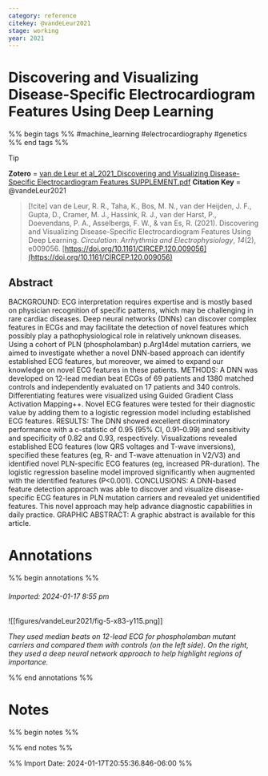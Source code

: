 ```yaml
---
category: reference
citekey: @vandeLeur2021
stage: working
year: 2021
---
```



# Discovering and Visualizing Disease-Specific Electrocardiogram Features Using Deep Learning

%% begin tags %%
#machine_learning 
#electrocardiography 
#genetics 
%% end tags %%

> [!tip]  
> **Zotero** = [van de Leur et al_2021_Discovering and Visualizing Disease-Specific Electrocardiogram Features SUPPLEMENT.pdf](zotero://select/library/items/FQKHYKBM)
> **Citation Key** = @vandeLeur2021

> [!cite]
> van de Leur, R. R., Taha, K., Bos, M. N., van der Heijden, J. F., Gupta, D., Cramer, M. J., Hassink, R. J., van der Harst, P., Doevendans, P. A., Asselbergs, F. W., & van Es, R. (2021). Discovering and Visualizing Disease-Specific Electrocardiogram Features Using Deep Learning. _Circulation: Arrhythmia and Electrophysiology_, _14_(2), e009056. [https://doi.org/10.1161/CIRCEP.120.009056](https://doi.org/10.1161/CIRCEP.120.009056)


## Abstract
BACKGROUND: ECG interpretation requires expertise and is mostly based on physician recognition of specific patterns, which may be challenging in rare cardiac diseases. Deep neural networks (DNNs) can discover complex features in ECGs and may facilitate the detection of novel features which possibly play a pathophysiological role in relatively unknown diseases. Using a cohort of PLN (phospholamban) p.Arg14del mutation carriers, we aimed to investigate whether a novel DNN-based approach can identify established ECG features, but moreover, we aimed to expand our knowledge on novel ECG features in these patients. METHODS: A DNN was developed on 12-lead median beat ECGs of 69 patients and 1380 matched controls and independently evaluated on 17 patients and 340 controls. Differentiating features were visualized using Guided Gradient Class Activation Mapping++. Novel ECG features were tested for their diagnostic value by adding them to a logistic regression model including established ECG features. RESULTS: The DNN showed excellent discriminatory performance with a c-statistic of 0.95 (95% CI, 0.91–0.99) and sensitivity and specificity of 0.82 and 0.93, respectively. Visualizations revealed established ECG features (low QRS voltages and T-wave inversions), specified these features (eg, R- and T-wave attenuation in V2/V3) and identified novel PLN-specific ECG features (eg, increased PR-duration). The logistic regression baseline model improved significantly when augmented with the identified features (P<0.001). CONCLUSIONS: A DNN-based feature detection approach was able to discover and visualize disease-specific ECG features in PLN mutation carriers and revealed yet unidentified features. This novel approach may help advance diagnostic capabilities in daily practice. GRAPHIC ABSTRACT: A graphic abstract is available for this article.


# Annotations
%% begin annotations %%  
  

  
###### Imported: 2024-01-17 8:55 pm  
  
>   
 
![[figures/vandeLeur2021/fig-5-x83-y115.png]]


*They used median beats on 12-lead ECG for phospholamban mutant carriers and compared them with controls (on the left side). On the right, they used a deep neural network approach to help highlight regions of importance.*

  

  
%% end annotations %%

# Notes
%% begin notes %%

%% end notes %%

%% Import Date: 2024-01-17T20:55:36.846-06:00 %%
